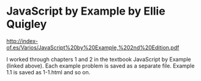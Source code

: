 # JavaScript by Example by Ellie Quigley
http://index-of.es/Varios/JavaScript%20by%20Example,%202nd%20Edition.pdf

I worked through chapters 1 and 2 in the textbook JavaScript by Example (linked above). Each example problem is saved as a separate file. Example 1.1 is saved as 1-1.html and so on.
